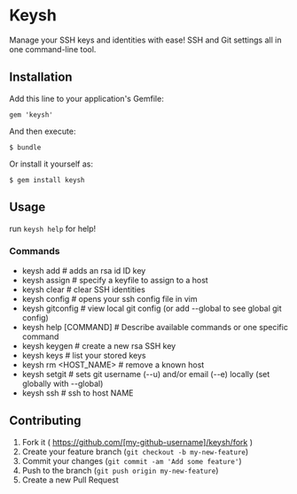 # Keysh

Manage your SSH keys and identities with ease! SSH and Git settings all in one command-line tool.

## Installation

Add this line to your application's Gemfile:

    gem 'keysh'

And then execute:

    $ bundle

Or install it yourself as:

    $ gem install keysh

## Usage

run `keysh help` for help!

### Commands

  - keysh add <ID>             # adds an rsa id ID key
  - keysh assign <KEY> <HOST>  # specify a keyfile to assign to a host
  - keysh clear                # clear SSH identities
  - keysh config               # opens your ssh config file in vim
  - keysh gitconfig            # view local git config (or add --global to see global git config)
  - keysh help [COMMAND]       # Describe available commands or one specific command
  - keysh keygen               # create a new rsa SSH key
  - keysh keys                 # list your stored keys
  - keysh rm <HOST_NAME>       # remove a known host
  - keysh setgit               # sets git username (--u) and/or email (--e) locally (set globally with --global)
  - keysh ssh <NAME>           # ssh to host NAME

## Contributing

1. Fork it ( https://github.com/[my-github-username]/keysh/fork )
2. Create your feature branch (`git checkout -b my-new-feature`)
3. Commit your changes (`git commit -am 'Add some feature'`)
4. Push to the branch (`git push origin my-new-feature`)
5. Create a new Pull Request
